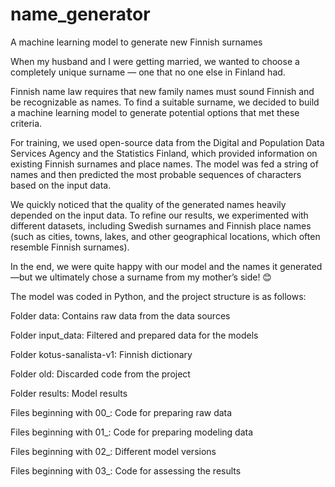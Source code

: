 # name_generator
A machine learning model to generate new Finnish surnames

When my husband and I were getting married, we wanted to choose a completely unique surname — one that no one else in Finland had.

Finnish name law requires that new family names must sound Finnish and be recognizable as names. To find a suitable surname, we decided to build a machine learning model to generate potential options that met these criteria.

For training, we used open-source data from the Digital and Population Data Services Agency and the Statistics Finland, which provided information on existing Finnish surnames and place names. The model was fed a string of names and then predicted the most probable sequences of characters based on the input data.

We quickly noticed that the quality of the generated names heavily depended on the input data. To refine our results, we experimented with different datasets, including Swedish surnames and Finnish place names (such as cities, towns, lakes, and other geographical locations, which often resemble Finnish surnames).

In the end, we were quite happy with our model and the names it generated—but we ultimately chose a surname from my mother’s side! 😊

The model was coded in Python, and the project structure is as follows:

Folder data: Contains raw data from the data sources

Folder input_data: Filtered and prepared data for the models

Folder kotus-sanalista-v1: Finnish dictionary

Folder old: Discarded code from the project

Folder results: Model results

Files beginning with 00_: Code for preparing raw data

Files beginning with 01_: Code for preparing modeling data

Files beginning with 02_: Different model versions

Files beginning with 03_: Code for assessing the results



